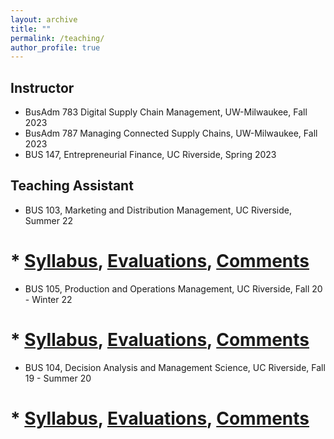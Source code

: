 ```yaml
---
layout: archive
title: ""
permalink: /teaching/
author_profile: true
---
```


## Instructor
* BusAdm 783 Digital Supply Chain Management, UW-Milwaukee, Fall 2023
* BusAdm 787 Managing Connected Supply Chains, UW-Milwaukee, Fall 2023
* BUS 147, Entrepreneurial Finance, UC Riverside, Spring 2023

## Teaching Assistant
* BUS 103, Marketing and Distribution Management, UC Riverside, Summer 22 
#    * [Syllabus](https://daweijian3.github.io/files/BUS_103_SYLLABUS.pdf), [Evaluations](https://daweijian3.github.io/files/BUS_103_Evaluation.pdf), [Comments](https://daweijian3.github.io/files/BUS_103_Comments.pdf)
* BUS 105, Production and Operations Management, UC Riverside, Fall 20 - Winter 22 
#    * [Syllabus](https://daweijian3.github.io/files/BUS_105_SYLLABUS.pdf), [Evaluations](https://daweijian3.github.io/files/BUS_105_Evaluation.pdf), [Comments](https://daweijian3.github.io/files/BUS_105_Comments.pdf)
* BUS 104, Decision Analysis and Management Science, UC Riverside, Fall 19 - Summer 20 
#    * [Syllabus](https://daweijian3.github.io/files/BUS_104_SYLLABUS.pdf), [Evaluations](https://daweijian3.github.io/files/BUS_104_Evaluation.pdf), [Comments](https://daweijian3.github.io/files/BUS_104_Comments.pdf)
